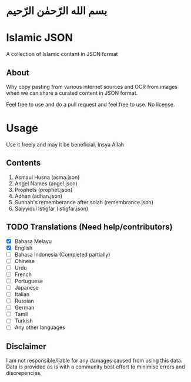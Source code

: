 # بسم الله الرّحمٰن الرّحيم

# Islamic JSON 
A collection of Islamic content in JSON format

## About
Why copy pasting from various internet sources and OCR from images when we can share a curated content in JSON format.

Feel free to use and do a pull request and feel free to use. No license.

# Usage
Use it freely and may it be beneficial. Insya Allah

## Contents
1. Asmaul Husna (asma.json)
2. Angel Names (angel.json)
3. Prophets (prophet.json)
4. Adhan (adhan.json)
5. Sunnah's rememberance after solah (remembrance.json)
6. Saiyyidul Istigfar (istigfar.json)

## TODO Translations (Need help/contributors) 
- [x] Bahasa Melayu
- [X] English
- [ ] Bahasa Indonesia (Completed partially)
- [ ] Chinese
- [ ] Urdu
- [ ] French
- [ ] Portuguese
- [ ] Japanese
- [ ] Italian
- [ ] Russian
- [ ] German
- [ ] Tamil
- [ ] Turkish
- [ ] Any other languages

## Disclaimer
I am not responsible/liable for any damages caused from using this data. Data is provided as is with a community best effort to minimise errors and discrepencies.
